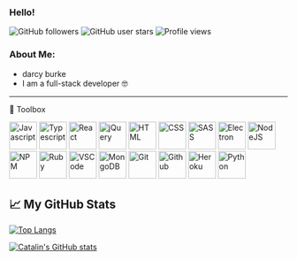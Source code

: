 ### Hello!

![GitHub followers](https://img.shields.io/github/followers/darccyy?style=for-the-badge)
![GitHub user stars](https://img.shields.io/github/stars/darccyy?style=for-the-badge)
![Profile views](https://komarev.com/ghpvc/?username=darccyy&style=for-the-badge&color=blue)

### About Me:
- darcy burke
- I am a full-stack developer 🤓

---

🧰 Toolbox

<img src="https://cdn.worldvectorlogo.com/logos/logo-javascript.svg" alt="Javascript" width="50" height="50"/>
<img src="https://cdn.worldvectorlogo.com/logos/typescript.svg" alt="Typescript" width="50" height="50"/>
<img src="https://cdn.worldvectorlogo.com/logos/react-2.svg" alt="React" width="50" height="50"/>
<img src="https://cdn.worldvectorlogo.com/logos/jquery-4.svg" alt="jQuery" width="50" width="50" height="50"/>
<img src="https://cdn.worldvectorlogo.com/logos/html-1.svg" alt="HTML" width="50" height="50"/>
<img src="https://cdn.worldvectorlogo.com/logos/css-3.svg" alt="CSS" width="50" height="50"/>
<img src="https://cdn.worldvectorlogo.com/logos/sass-1.svg" alt="SASS" width="50" height="50"/>
<img src="https://cdn.worldvectorlogo.com/logos/electron-1.svg" alt="Electron" width="50" height="50"/>
<img src="https://cdn.worldvectorlogo.com/logos/nodejs-1.svg" alt="NodeJS" width="50" height="50"/>
<img src="https://cdn.worldvectorlogo.com/logos/npm-square-red-1.svg" alt="NPM" width="50" height="50"/>
<img src="https://cdn.worldvectorlogo.com/logos/ruby.svg" alt="Ruby" width="50" height="50"/>
<img src="https://cdn.worldvectorlogo.com/logos/visual-studio-code-1.svg" alt="VSCode" width="50" height="50"/>
<img src="https://cdn.worldvectorlogo.com/logos/mongodb-icon-1.svg" alt="MongoDB" width="50" height="50"/>
<img src="https://cdn.worldvectorlogo.com/logos/git-icon.svg" alt="Git" width="50" height="50"/>
<img src="https://cdn.worldvectorlogo.com/logos/github-icon.svg" alt="Github" width="50" height="50"/>
<img src="https://cdn.worldvectorlogo.com/logos/heroku-4.svg" alt="Heroku" width="50" height="50"/>
<img src="https://cdn.worldvectorlogo.com/logos/python-5.svg" alt="Python" width="50" height="50"/>

## &#x1f4c8; My GitHub Stats

[![Top Langs](https://github-readme-stats.vercel.app/api/top-langs/?username=darccyy&hide=java,html,css&theme=radical)](https://github.com/anuraghazra/github-readme-stats)

[![Catalin's GitHub stats](https://github-readme-stats.vercel.app/api?username=darccyy&theme=radical)](https://github.com/anuraghazra/github-readme-stats)